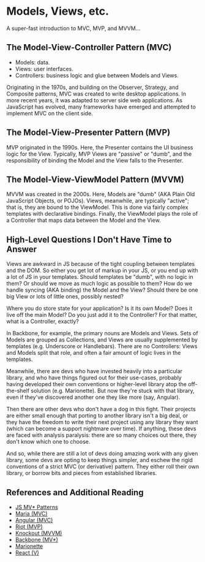 # Models, Views, etc.

A super-fast introduction to MVC, MVP, and MVVM...

## The Model-View-Controller Pattern (MVC)

- Models: data.
- Views: user interfaces.
- Controllers: business logic and glue between Models and Views.

Originating in the 1970s, and building on the Observer, Strategy,
and Composite patterns, MVC was created to write desktop applications.
In more recent years, it was adapted to server side web applications.
As JavaScript has evolved, many frameworks have emerged and attempted
to implement MVC on the  client side.

## The Model-View-Presenter Pattern (MVP)

MVP originated in the 1990s. Here, the Presenter contains the UI
business logic for the View. Typically, MVP Views are "passive"
or "dumb", and the responsibility of binding the Model and the
View falls to the Presenter.

## The Model-View-ViewModel Pattern (MVVM)

MVVM was created in the 2000s. Here, Models are "dumb" (AKA Plain
Old JavaScript Objects, or POJOs). Views, meanwhile, are typically
"active"; that is, they are bound to the ViewModel. This is done
via fairly complex templates with declarative bindings. Finally,
the ViewModel plays the role of a Controller that maps data between
the Model and the View.

## High-Level Questions I Don't Have Time to Answer

Views are awkward in JS because of the tight coupling between templates
and the DOM. So either you get lot of markup in your JS, or you end up
with a lot of JS in your templates. Should templates be "dumb", with
no logic in them? Or should we move as much logic as possible to them?
How do we handle syncing (AKA binding) the Model and the View? Should
there be one big View or lots of little ones, possibly nested?

Where you do store state for your application? Is it its own Model?
Does it live off the main Model? Do you just add it to the Controller?
For that matter, what is a Controller, exactly?

In Backbone, for example, the primary nouns are Models and Views.
Sets of Models are grouped as Collections, and Views are usually
supplemented by templates (e.g. Underscore or Handlebars). There
are no Controllers: Views and Models split that role, and often
a fair amount of logic lives in the templates.

Meanwhile, there are devs who have invested heavily into a particular
library, and who have things figured out for their use-cases, probably
having developed their own conventions or higher-level library atop
the off-the-shelf solution (e.g. Marionette). But now they're stuck
with that library, even if they've discovered another one they like
more (say, Angular).

Then there are other devs who don't have a dog in this fight. Their
projects are either small enough that porting to another library isn't
a big deal, or they have the freedom to write their next project using
any library they want (which can become a support nightmare over time).
If anything, these devs are faced with analysis paralysis: there are
so many choices out there, they don't know which one to choose.

And so, while there are still a lot of devs doing amazing work with
any given library, some devs are opting to keep things simpler, and
eschew the rigid conventions of a strict MVC (or derivative) pattern.
They either roll their own library, or borrow bits and pieces from
established libraries.

## References and Additional Reading

- [JS MV* Patterns](http://goo.gl/Yp9To)
- [Maria (MVC)](http://goo.gl/FUDpy)
- [Angular (MVC)](https://angularjs.org/)
- [Riot (MVP)](https://muut.com/riotjs/)
- [Knockout (MVVM)](http://knockoutjs.com/)
- [Backbone (MV*)](http://backbonejs.org/)
- [Marionette](http://marionettejs.com/)
- [React (V)](http://goo.gl/oJu0W)